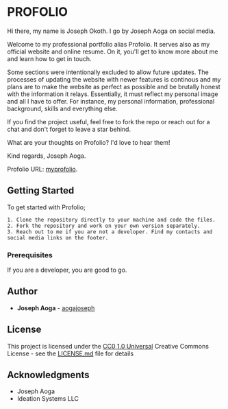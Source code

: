 # PROFOLIO

Hi there, my name is Joseph Okoth. I go by Joseph Aoga on social media. 

Welcome to my professional portfolio alias Profolio. It serves also as my official website and online resume. On it, you'll get to know more about me and learn how to get in touch.

Some sections were intentionally excluded to allow future updates. The processes of updating the website with newer features is continous and my plans are to make the website as perfect as possible and be brutally honest with the information it relays. Essentially, it must reflect my personal image and all I have to offer. For instance, my personal information, professional background, skills and everything else.

If you find the project useful, feel free to fork the repo or reach out for a chat and don't forget to leave a star behind.

What are your thoughts on Profolio? 
I'd love to hear them!

Kind regards,
Joseph Aoga.


Profolio URL:
[myprofolio](https://profolio.github.com/josephaoga/109311bb0361f32d87a2).

## Getting Started

To get started with Profolio;
    
    1. Clone the repository directly to your machine and code the files.
    2. Fork the repository and work on your own version separately.
    3. Reach out to me if you are not a developer. Find my contacts and social media links on the footer.

### Prerequisites

If you are a developer, you are good to go.

## Author

  - **Joseph Aoga** - 
    [aogajoseph](https://github.com/aogajoseph)

## License

This project is licensed under the [CC0 1.0 Universal](LICENSE.md)
Creative Commons License - see the [LICENSE.md](LICENSE.md) file for
details

## Acknowledgments

  - Joseph Aoga
  - Ideation Systems LLC
